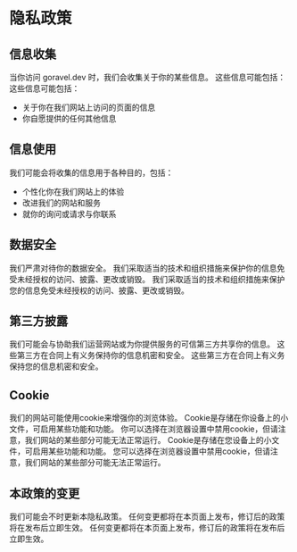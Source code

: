 # 隐私政策

## 信息收集

当你访问 goravel.dev 时，我们会收集关于你的某些信息。 这些信息可能包括： 这些信息可能包括：

- 关于你在我们网站上访问的页面的信息
- 你自愿提供的任何其他信息

## 信息使用

我们可能会将收集的信息用于各种目的，包括：

- 个性化你在我们网站上的体验
- 改进我们的网站和服务
- 就你的询问或请求与你联系

## 数据安全

我们严肃对待你的数据安全。 我们采取适当的技术和组织措施来保护你的信息免受未经授权的访问、披露、更改或销毁。 我们采取适当的技术和组织措施来保护您的信息免受未经授权的访问、披露、更改或销毁。

## 第三方披露

我们可能会与协助我们运营网站或为你提供服务的可信第三方共享你的信息。 这些第三方在合同上有义务保持你的信息机密和安全。 这些第三方在合同上有义务保持您的信息机密和安全。

## Cookie

我们的网站可能使用cookie来增强你的浏览体验。 Cookie是存储在你设备上的小文件，可启用某些功能和功能。 你可以选择在浏览器设置中禁用cookie，但请注意，我们网站的某些部分可能无法正常运行。 Cookie是存储在您设备上的小文件，可启用某些功能和功能。 您可以选择在浏览器设置中禁用cookie，但请注意，我们网站的某些部分可能无法正常运行。

## 本政策的变更

我们可能会不时更新本隐私政策。 任何变更都将在本页面上发布，修订后的政策将在发布后立即生效。 任何变更都将在本页面上发布，修订后的政策将在发布后立即生效。
